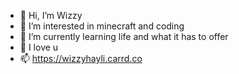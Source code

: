 - 👋 Hi, I’m Wizzy
- 👀 I’m interested in minecraft and coding
- 🌱 I’m currently learning life and what it has to offer
- 💞️ I love u
- 📫 https://wizzyhayli.carrd.co

<!---
uwuImWizzy/uwuImWizzy is a ✨ special ✨ repository because its `README.md` (this file) appears on your GitHub profile.
You can click the Preview link to take a look at your changes.
--->
